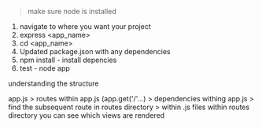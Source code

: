 > make sure node is installed

1. navigate to where you want your project
2. express <app_name>
3. cd <app_name>
4. Updated package.json with any dependencies
5. npm install - install depencies
6. test - node app


understanding the structure

app.js > routes within app.js (app.get('/'...) > dependencies withing app.js > find the subsequent route in routes directory > within .js files within routes directory you can see which views are rendered